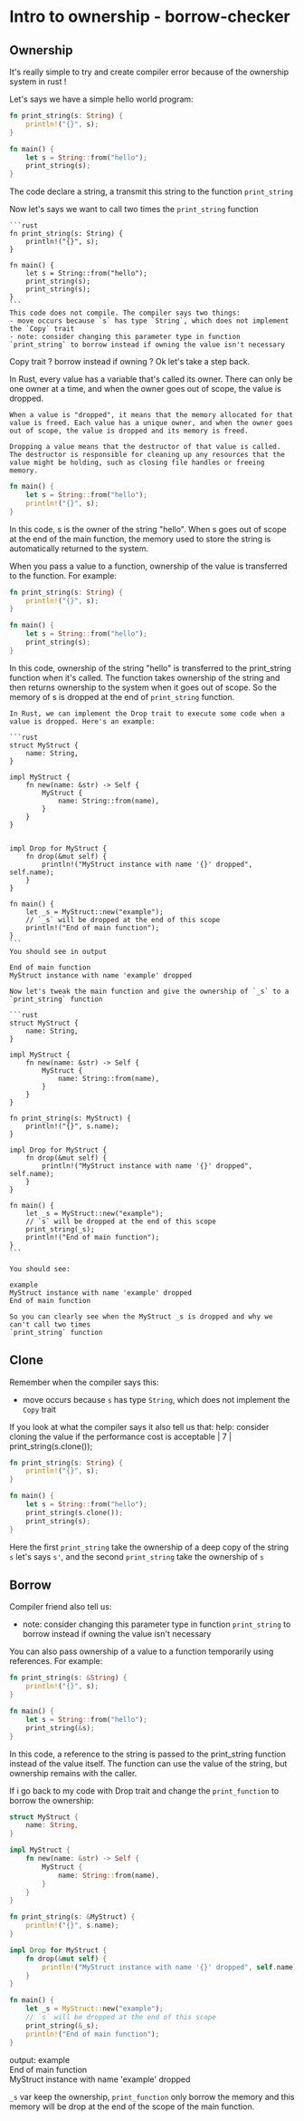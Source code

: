 # Intro to ownership - borrow-checker

## Ownership

It's really simple to try and create compiler error because of the ownership system in rust !

Let's says we have a simple hello world program:

```rust
fn print_string(s: String) {
    println!("{}", s);
}

fn main() {
    let s = String::from("hello");
    print_string(s);
}
```

The code declare a string, a transmit this string to the function `print_string`

Now let's says we want to call two times the  `print_string` function

~~~admonish bug
```rust
fn print_string(s: String) {
    println!("{}", s);
}

fn main() {
    let s = String::from("hello");
    print_string(s);
    print_string(s);
}
```
This code does not compile. The compiler says two things:
- move occurs because `s` has type `String`, which does not implement the `Copy` trait
- note: consider changing this parameter type in function `print_string` to borrow instead if owning the value isn't necessary
~~~

Copy trait ? borrow instead if owning ? Ok let's take a step back.

In Rust, every value has a variable that's called its owner. There can only be one owner at a time, and when the owner goes out of scope, the value is dropped.

~~~admonish info collapsible=true title="the value is dropped ?"
When a value is "dropped", it means that the memory allocated for that value is freed. Each value has a unique owner, and when the owner goes out of scope, the value is dropped and its memory is freed.

Dropping a value means that the destructor of that value is called. The destructor is responsible for cleaning up any resources that the value might be holding, such as closing file handles or freeing memory.
~~~

```rust
fn main() {
    let s = String::from("hello");
    println!("{}", s);
}
```

In this code, s is the owner of the string "hello". When s goes out of scope at the end of the main function, the memory used to store the string is automatically returned to the system.

When you pass a value to a function, ownership of the value is transferred to the function. For example:
```rust
fn print_string(s: String) {
    println!("{}", s);
}

fn main() {
    let s = String::from("hello");
    print_string(s);
}
```
In this code, ownership of the string "hello" is transferred to the print_string function when it's called. The function takes ownership of the string and then returns ownership to the system when it goes out of scope. So the memory of s is dropped at the end of `print_string` function.

~~~admonish info title="Better vision to this drop thing"
In Rust, we can implement the Drop trait to execute some code when a value is dropped. Here's an example:

```rust
struct MyStruct {
    name: String,
}

impl MyStruct {
    fn new(name: &str) -> Self {
        MyStruct {
            name: String::from(name),
        }
    }
}


impl Drop for MyStruct {
    fn drop(&mut self) {
        println!("MyStruct instance with name '{}' dropped", self.name);
    }
}

fn main() {
    let _s = MyStruct::new("example");
    // `_s` will be dropped at the end of this scope
    println!("End of main function");
}
```
You should see in output 

End of main function  
MyStruct instance with name 'example' dropped  

Now let's tweak the main function and give the ownership of `_s` to a `print_string` function

```rust
struct MyStruct {
    name: String,
}

impl MyStruct {
    fn new(name: &str) -> Self {
        MyStruct {
            name: String::from(name),
        }
    }
}

fn print_string(s: MyStruct) {
    println!("{}", s.name);
}

impl Drop for MyStruct {
    fn drop(&mut self) {
        println!("MyStruct instance with name '{}' dropped", self.name);
    }
}

fn main() {
    let _s = MyStruct::new("example");
    // `s` will be dropped at the end of this scope
    print_string(_s);
    println!("End of main function");
}
```

You should see:

example  
MyStruct instance with name 'example' dropped  
End of main function  

So you can clearly see when the MyStruct _s is dropped and why we can't call two times
`print_string` function
~~~

## Clone

Remember when the compiler says this:

- move occurs because `s` has type `String`, which does not implement the `Copy` trait

If you look at what the compiler says it also tell us that:
help: consider cloning the value if the performance cost is acceptable
  |
7 |     print_string(s.clone());


```rust
fn print_string(s: String) {
    println!("{}", s);
}

fn main() {
    let s = String::from("hello");
    print_string(s.clone());
    print_string(s);
}
```

Here the first `print_string` take the ownership of a deep copy of the string `s` let's says `s'`, and the second `print_string` take the ownership of `s`

## Borrow

Compiler friend also tell us:

- note: consider changing this parameter type in function `print_string` to borrow instead if owning the value isn't necessary

You can also pass ownership of a value to a function temporarily using references. For example:

```rust
fn print_string(s: &String) {
    println!("{}", s);
}

fn main() {
    let s = String::from("hello");
    print_string(&s);
}
```

In this code, a reference to the string is passed to the print_string function instead of the value itself. The function can use the value of the string, but ownership remains with the caller.

If i go back to my code with Drop trait and change the `print_function` to borrow the ownership:

```rust
struct MyStruct {
    name: String,
}

impl MyStruct {
    fn new(name: &str) -> Self {
        MyStruct {
            name: String::from(name),
        }
    }
}

fn print_string(s: &MyStruct) {
    println!("{}", s.name);
}

impl Drop for MyStruct {
    fn drop(&mut self) {
        println!("MyStruct instance with name '{}' dropped", self.name);
    }
}

fn main() {
    let _s = MyStruct::new("example");
    // `s` will be dropped at the end of this scope
    print_string(&_s);
    println!("End of main function");
}
```

output:
example  
End of main function  
MyStruct instance with name 'example' dropped  

`_s` var keep the ownership, `print_function` only borrow the memory and this memory will be drop at the end of the scope of the main function.
